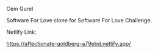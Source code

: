 Cem Gurel

Software For Love clone for Software For Love Challenge.

Netlify Link:

https://affectionate-goldberg-a79ebd.netlify.app/

